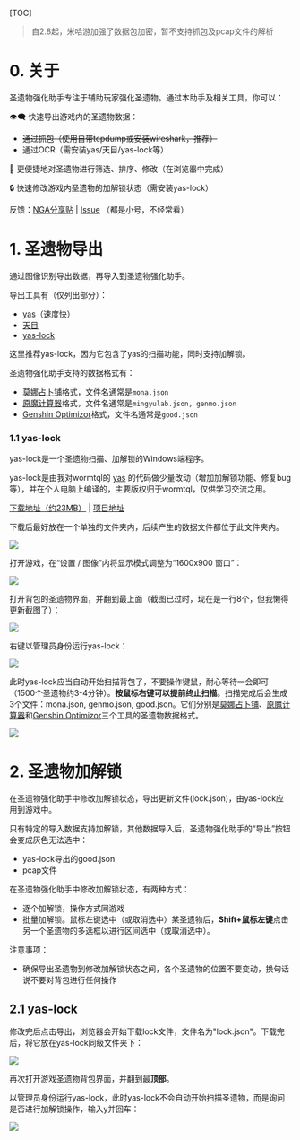[TOC]

> 自2.8起，米哈游加强了数据包加密，暂不支持抓包及pcap文件的解析

# 0. 关于

圣遗物强化助手专注于辅助玩家强化圣遗物。通过本助手及相关工具，你可以：

 👁️‍🗨️ 快速导出游戏内的圣遗物数据：
 - ~~通过抓包（使用自带tcpdump或安装wireshark，推荐）~~
 - 通过OCR（需安装yas/天目/yas-lock等）

🔀 更便捷地对圣遗物进行筛选、排序、修改（在浏览器中完成）

🔒 快速修改游戏内圣遗物的加解锁状态（需安装yas-lock）


反馈：[NGA分享贴](https://bbs.nga.cn/read.php?tid=29551863) | [Issue](https://github.com/ideless/artifact/issues) （都是小号，不经常看）

# 1. 圣遗物导出

<!--
有抓包和OCR两种方法。

## 1.1 抓包

通过tcpdump或wireshark抓包，导入pcap文件到圣遗物强化助手。

你需要有一台电脑运行抓包工具，

- 在同一台电脑上运行原神客户端，或
- 在用来抓包的电脑上打开WiFi热点，用另一台设备（例如手机）连接热点并运行原神客户端。

抓包工具：

- tcpdump: MacOS和Linux自带，命令行工具，有一定使用门槛
- wireshark: 全平台可用，需下载安装，傻瓜式操作

注意事项：

- 先打开抓包工具，再打开原神（如果原神正在运行，先关闭它）
- 按正常流程登录游戏，在进入大门并读条到一格以上后中止抓包
- 以pcap格式导出抓包数据，再导入到圣遗物强化助手即可
- pcap文件太大（推荐10MB以下）可能无法导入圣遗物强化助手，要么过滤端口，要么抓包时间不要太长
- pcap文件**不要传给别人**，圣遗物强化助手不会收集pcap数据，你可以打开开发者工具检查网络请求

成功导入pcap到圣遗物强化助手后，可以再从圣遗物强化助手导出数据为莫娜占卜铺/原魔计算器/Genshin Optimizer等格式。注意不是圣遗物强化助手控制面板的导出，而是进入多选模式后弹出的**部分导出**。

![](img/1038.png)

以下介绍tcpdump和wireshark的操作流程。

### 1.1.1 Tcpdump

MacOS和Linux自带无需下载，Windows需要下载而且比较麻烦。

> 需要管理员权限

首先用ifconfig/ip等工具检查电脑上网的接口，一般是en0/eth1/wlo1之类的。

在终端执行
```sh
sudo tcpdump -i [这里替换成接口名，例如en0] udp port 22101 or udp port 22102 -w [这里替换成导出文件的地址，例如~/Desktops/test.pcap]
```

例子：

```sh
sudo tcpdump -i wlo1 udp port 22101 or udp port 22102 -w test.pcap
```

### 1.1.2 Wireshark

全平台可用，需下载安装，傻瓜式操作。以下以Windows系统为例。

从[官网](https://www.wireshark.org/#download)或[百度网盘（暂时没有）]()下载安装包。

安装，一路默认即可。

**视频教程：**

<iframe src="//player.bilibili.com/player.html?aid=384971148&bvid=BV1hZ4y1q78V&cid=743695978&page=1&high_quality=1&danmaku=0" width="100%" height="500" scrolling="no" border="0" frameborder="no" framespacing="0" allowfullscreen="true"> </iframe>

**图文教程：**

打开Wireshark，双击你要监听的接口开始抓包（我这里是WLAN，正常上网的接口后面会有波形图）。

![](img/7707.png)

左上红色方块，说明正在抓包，点击即可终止抓包。

![](img/4141.png)

（可选）应用筛选规则`udp.port == 22101 || udp.port == 22102`

![](img/4525.png)

（可选）收藏该规则

![](img/5446.png)

打开游戏，开门，进度条到一格以上就可以终止抓包了

![](img/5292.png)

导出特定分组

![](img/6977.png)

保存为pcap格式

![](img/8908.png)

最后把pcap文件导入到圣遗物强化助手即可。

## 1.2 OCR
-->

通过图像识别导出数据，再导入到圣遗物强化助手。

导出工具有（仅列出部分）：

- [yas](https://github.com/wormtql/yas)（速度快）
- [天目]()
- [yas-lock](https://github.com/ideless/yas-lock)

这里推荐yas-lock，因为它包含了yas的扫描功能，同时支持加解锁。

圣遗物强化助手支持的数据格式有：

- [莫娜占卜铺](https://www.mona-uranai.com)格式，文件名通常是`mona.json`
- [原魔计算器](https://genshin.mingyulab.com/)格式，文件名通常是`mingyulab.json`，`genmo.json`
- [Genshin Optimizor](https://frzyc.github.io/genshin-optimizer/)格式，文件名通常是`good.json`

### 1.1 yas-lock

yas-lock是一个圣遗物扫描、加解锁的Windows端程序。

yas-lock是由我对wormtql的 [yas](https://github.com/wormtql/yas) 的代码做少量改动（增加加解锁功能、修复bug等），并在个人电脑上编译的，主要版权归于wormtql，仅供学习交流之用。

[下载地址（约23MB）](https://ghproxy.com/https://github.com/ideless/yas-lock/releases/public/download/yas-lock.exe) | [项目地址](https://github.com/ideless/yas-lock)

下载后最好放在一个单独的文件夹内，后续产生的数据文件都位于此文件夹内。

![](img/1945.png)

打开游戏，在“设置 / 图像”内将显示模式调整为“1600x900 窗口”：

![](img/3136.png)

打开背包的圣遗物界面，并翻到最上面（截图已过时，现在是一行8个，但我懒得更新截图了）：

![](img/3604.png)

右键以管理员身份运行yas-lock：

![](img/3749.png)

此时yas-lock应当自动开始扫描背包了，不要操作键鼠，耐心等待一会即可（1500个圣遗物约3-4分钟）。**按鼠标右键可以提前终止扫描**。扫描完成后会生成3个文件：mona.json, genmo.json, good.json。它们分别是[莫娜占卜铺](https://www.mona-uranai.com)、[原魔计算器](https://genshin.mingyulab.com/)和[Genshin Optimizor](https://frzyc.github.io/genshin-optimizer/)三个工具的圣遗物数据格式。

![](img/5201.png)

# 2. 圣遗物加解锁

在圣遗物强化助手中修改加解锁状态，导出更新文件(lock.json)，由yas-lock应用到游戏中。

只有特定的导入数据支持加解锁，其他数据导入后，圣遗物强化助手的“导出”按钮会变成灰色无法选中：

- yas-lock导出的good.json
- pcap文件

在圣遗物强化助手中修改加解锁状态，有两种方式：

- 逐个加解锁，操作方式同游戏
- 批量加解锁。鼠标左键选中（或取消选中）某圣遗物后，**Shift+鼠标左键**点击另一个圣遗物的多选框以进行区间选中（或取消选中）。

注意事项：

- 确保导出圣遗物到修改加解锁状态之间，各个圣遗物的位置不要变动，换句话说不要对背包进行任何操作

## 2.1 yas-lock

修改完后点击导出，浏览器会开始下载lock文件，文件名为"lock.json"。下载完后，将它放在yas-lock同级文件夹下：

![](img/3308.png)

再次打开游戏圣遗物背包界面，并翻到最**顶部**。

以管理员身份运行yas-lock，此时yas-lock不会自动开始扫描圣遗物，而是询问是否进行加解锁操作，输入y并回车：

![](img/3603.png)
